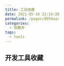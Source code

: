 ```yaml
---
title: 工具收藏
date: 2021-05-16 22:14:28
permalink: /pages/895daa/
categories:
  - 收藏夹
tags:
  - tools
---
```


## 开发工具收藏

